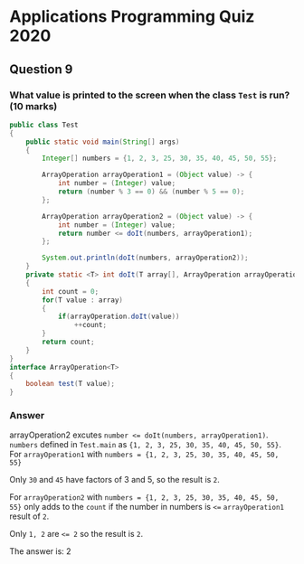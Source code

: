 # Applications Programming Quiz 2020

## Question 9

### What value is printed to the screen when the class `Test` is run? (10 marks)

```java
public class Test
{
    public static void main(String[] args)
    {
        Integer[] numbers = {1, 2, 3, 25, 30, 35, 40, 45, 50, 55};

        ArrayOperation arrayOperation1 = (Object value) -> {
            int number = (Integer) value;
            return (number % 3 == 0) && (number % 5 == 0); 
        };

        ArrayOperation arrayOperation2 = (Object value) -> {
            int number = (Integer) value;
            return number <= doIt(numbers, arrayOperation1);
        };

        System.out.println(doIt(numbers, arrayOperation2));
    }
    private static <T> int doIt(T array[], ArrayOperation arrayOperation)
    {
        int count = 0;
        for(T value : array)
        {
            if(arrayOperation.doIt(value))
                ++count;
        }
        return count;
    }
}
interface ArrayOperation<T>
{
    boolean test(T value);
}
```

### Answer

arrayOperation2 excutes `number <= doIt(numbers, arrayOperation1)`.  `numbers` defined in `Test.main` as `{1, 2, 3, 25, 30, 35, 40, 45, 50, 55}`.  For `arrayOperation1` with `numbers = {1, 2, 3, 25, 30, 35, 40, 45, 50, 55}`  

Only `30` and `45` have factors of 3 and 5, so the result is `2`.  

For `arrayOperation2` with `numbers = {1, 2, 3, 25, 30, 35, 40, 45, 50, 55}` only adds to the `count` if the number in numbers is `<=` `arrayOperation1` result of `2`.  

Only `1, 2` are `<= 2` so the result is `2`.  

The answer is: 2  